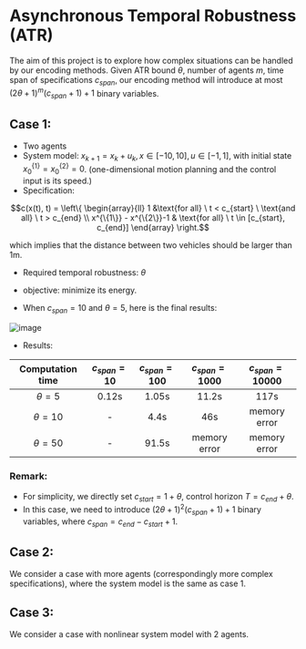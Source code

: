 # Asynchronous Temporal Robustness (ATR)

The aim of this project is to explore how complex situations can be handled by our encoding methods. Given ATR bound $\theta$, number of agents $m$, time span of specifications $c_{span}$, our encoding method will introduce at most $(2\theta +1)^m (c_{span}+1)+1$ binary variables.

## Case 1: 

- Two agents
- System model: $x_{k+1} = x_k +u_k, x\in [-10,10], u \in [-1,1]$, with initial state $x^{\{1\}}_0=x^{\{2\}}_0=0$. (one-dimensional motion planning and the control input is its speed.)
- Specification:  
```math
c(x(t), t) = \left\{ \begin{array}{ll} 1  &\text{for all} \ t < c_{start} \  \text{and all} \ t > c_{end} \\ x^{\{1\}} - x^{\{2\}}-1 & \text{for all} \ t \in [c_{start}, c_{end}] \end{array} \right.
```
which implies that the distance between two vehicles should be larger than 1m.

- Required temporal robustness: $\theta$

- objective: minimize its energy.

- When $c_{span} = 10$ and $\theta=5$, here is the final results:  

![image](http://xinyi-yu.test.upcdn.net/case1.jpg!/scale/66)

- Results:

| Computation time | $c_{span} = 10$ | $c_{span} = 100$ | $c_{span} = 1000$ | $c_{span} = 10000$ |
| :--------------: | :-------------: | :--------------: | :---------------: | :----------------: |
|   $\theta = 5$   |      0.12s      |      1.05s       |       11.2s       |        117s        |
|  $\theta = 10$   |        -        |       4.4s       |        46s        |    memory error    |
|  $\theta = 50$   |        -        |      91.5s       |   memory error    |    memory error    |

### Remark: 

- For simplicity, we directly set $c_{start} = 1+\theta$, control horizon $T=c_{end}+\theta$.
- In this case, we need to introduce $(2 \theta +1)^2 (c_{span}+1)+1$ binary variables, where $c_{span} = c_{end}-c_{start} + 1$.



## Case 2:

We consider a case with more agents (correspondingly more complex specifications), where the system model is the same as case 1.





## Case 3:

We consider a case with nonlinear system model with 2 agents.

